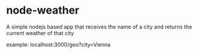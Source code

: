 # node-weather

A simple nodejs based app that receives the name of a city and returns the current weather of that city

example: localhost:3000/geo?city=Vienna
